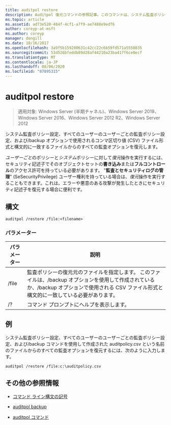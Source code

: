 ```yaml
---
title: auditpol restore
description: Auditpol 復元コマンドの参照記事。このコマンドは、システム監査ポリシーの設定、すべてのユーザーのユーザーごとの監査ポリシー設定、および/backup オプションで使用されるコンマ区切り値 (CSV) ファイル形式と構文的に一致するファイルからのすべての監査オプションを復元します。
ms.topic: article
ms.assetid: ad73e520-484f-4cf1-a7f9-ae7488e9edf6
author: coreyp-at-msft
ms.author: coreyp
manager: dongill
ms.date: 10/16/2017
ms.openlocfilehash: 3a9f5b159280631c42cc22c6b59fd571a5550835
ms.sourcegitcommit: 53d526bfeddb89d28af44210a23ba417f6ce0ecf
ms.translationtype: MT
ms.contentlocale: ja-JP
ms.lasthandoff: 08/06/2020
ms.locfileid: "87895315"
---
```

# <a name="auditpol-restore"></a>auditpol restore

> 適用対象: Windows Server (半期チャネル)、Windows Server 2019、Windows Server 2016、Windows Server 2012 R2、Windows Server 2012

システム監査ポリシー設定、すべてのユーザーのユーザーごとの監査ポリシー設定、および/backup オプションで使用されるコンマ区切り値 (CSV) ファイル形式と構文的に一致するファイルからのすべての監査オプションを復元します。

*ユーザーごと*のポリシーと*システム*ポリシーに対して*復元*操作を実行するには、セキュリティ記述子でそのオブジェクトセットの**書き込み**または**フルコントロール**のアクセス許可を持っている必要があります。 "**監査とセキュリティログの管理**" (SeSecurityPrivilege) ユーザー権利を持っている場合は、*復元*操作を実行することもできます。これは、エラーや悪意のある攻撃が発生したときにセキュリティ記述子を復元する場合に便利です。

## <a name="syntax"></a>構文

```
auditpol /restore /file:<filename>
```

### <a name="parameters"></a>パラメーター

| パラメーター | 説明 |
| ------- | -------- |
| /file | 監査ポリシーの復元元のファイルを指定します。 このファイルは、/backup オプションを使用して作成されているか、/backup オプションで使用される CSV ファイル形式と構文的に一致している必要があります。 |
| /? |コマンド プロンプトにヘルプを表示します。 |

## <a name="examples"></a>例

システム監査ポリシー設定、すべてのユーザーのユーザーごとの監査ポリシー設定、および/backup コマンドを使用して作成された auditpolicy.csv という名前のファイルからのすべての監査オプションを復元するには、次のように入力します。

```
auditpol /restore /file:c:\auditpolicy.csv
```

## <a name="additional-references"></a>その他の参照情報

- [コマンド ライン構文の記号](command-line-syntax-key.md)

- [auditpol backup](auditpol-backup.md)

- [auditpol コマンド](auditpol.md)
